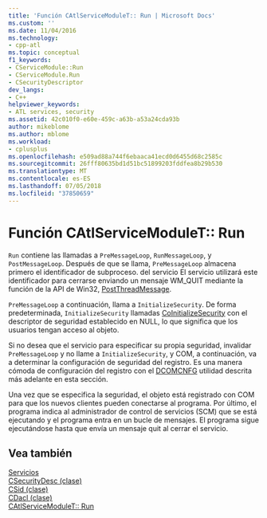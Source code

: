 ```yaml
---
title: 'Función CAtlServiceModuleT:: Run | Microsoft Docs'
ms.custom: ''
ms.date: 11/04/2016
ms.technology:
- cpp-atl
ms.topic: conceptual
f1_keywords:
- CServiceModule::Run
- CServiceModule.Run
- CSecurityDescriptor
dev_langs:
- C++
helpviewer_keywords:
- ATL services, security
ms.assetid: 42c010f0-e60e-459c-a63b-a53a24cda93b
author: mikeblome
ms.author: mblome
ms.workload:
- cplusplus
ms.openlocfilehash: e509ad88a744f6ebaaca41ecd0d6455d68c2585c
ms.sourcegitcommit: 26fff80635bd1d51bc51899203fddfea8b29b530
ms.translationtype: MT
ms.contentlocale: es-ES
ms.lasthandoff: 07/05/2018
ms.locfileid: "37850659"
---
```

# <a name="catlservicemoduletrun-function"></a>Función CAtlServiceModuleT:: Run
`Run` contiene las llamadas a `PreMessageLoop`, `RunMessageLoop`, y `PostMessageLoop`. Después de que se llama, `PreMessageLoop` almacena primero el identificador de subproceso. del servicio El servicio utilizará este identificador para cerrarse enviando un mensaje WM_QUIT mediante la función de la API de Win32, [PostThreadMessage](http://msdn.microsoft.com/library/windows/desktop/ms644946).  
  
 `PreMessageLoop` a continuación, llama a `InitializeSecurity`. De forma predeterminada, `InitializeSecurity` llamadas [CoInitializeSecurity](http://msdn.microsoft.com/library/windows/desktop/ms693736) con el descriptor de seguridad establecido en NULL, lo que significa que los usuarios tengan acceso al objeto.  
  
 Si no desea que el servicio para especificar su propia seguridad, invalidar `PreMessageLoop` y no llame a `InitializeSecurity`, y COM, a continuación, va a determinar la configuración de seguridad del registro. Es una manera cómoda de configuración del registro con el [DCOMCNFG](../atl/dcomcnfg.md) utilidad descrita más adelante en esta sección.  
  
 Una vez que se especifica la seguridad, el objeto está registrado con COM para que los nuevos clientes pueden conectarse al programa. Por último, el programa indica al administrador de control de servicios (SCM) que se está ejecutando y el programa entra en un bucle de mensajes. El programa sigue ejecutándose hasta que envía un mensaje quit al cerrar el servicio.  
  
## <a name="see-also"></a>Vea también  
 [Servicios](../atl/atl-services.md)   
 [CSecurityDesc (clase)](../atl/reference/csecuritydesc-class.md)   
 [CSid (clase)](../atl/reference/csid-class.md)   
 [CDacl (clase)](../atl/reference/cdacl-class.md)   
 [CAtlServiceModuleT:: Run](../atl/reference/catlservicemodulet-class.md#run)

